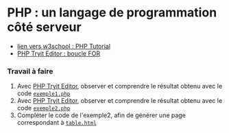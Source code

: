 # PHP : un langage de programmation côté serveur

* [lien vers w3school : PHP Tutorial](https://www.w3schools.com/php/default.asp)
* [PHP Tryit Editor : boucle FOR](https://www.w3schools.com/php/phptryit.asp?filename=tryphp_loop_for)

### Travail à faire
1. Avec [PHP Tryit Editor](https://www.w3schools.com/php/phptryit.asp?filename=tryphp_loop_for), observer et comprendre le résultat obtenu avec le code [`exemple1.php`](https://github.com/thfruchart/tnsi/blob/main/php/exemple1.php)
2. Avec [PHP Tryit Editor](https://www.w3schools.com/php/phptryit.asp?filename=tryphp_loop_for), observer et comprendre le résultat obtenu avec le code [`exemple2.php`](https://github.com/thfruchart/tnsi/blob/main/php/exemple2.php)
3. Compléter le code de l'exemple2, afin de générer une page correspondant à [`table.html`](https://github.com/thfruchart/tnsi/blob/main/php/table.html)
